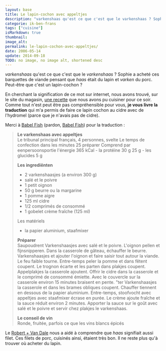 ```yaml
---
layout: base
title: Le lapin-cochon avec appeltjes
description: "varkenshaas qu'est ce que c'est que le varkenshaas ? Sophie a acheté ces barquettes de viande pensant que haas était du lapin et varken du porc. Peut-être qu"
categorie: ik-ben-frans
tags: ["cuisine"]
isMarkdown: true
thumbnail: 
image_alt: 
permalink: le-lapin-cochon-avec-appeltjes/
date: 2006-05-14
update: 2014-09-18
TODO: no image, no image alt, shortened desc
---
```


*varkenshaas* qu'est ce que c'est que le *varkenshaas* ? Sophie a acheté ces barquettes de viande pensant que *haas* était du lapin et *varken* du porc. Peut-être que c'est un lapin-cochon ?

En cherchant la signification de ce mot sur internet, nous avons trouvé, sur le site du magasin, [une recette](http://www.ah.nl/allerhande/recepten/recipe.jsp?id=141128&trg=allerhande/recepten/recipe) que nous avons pu cuisiner pour ce soir. Comme tout n'est peut être pas compréhensible pour vous, **je vous livre la traduction** qui m'a permis de faire ce lapin cochon au cidre avec de l'hydromel (parce que je n'avais pas de cidre).

Merci à [Babel Fish](http://fr.wikipedia.org/wiki/Babel_fish) (pardon, [Babel Fish](http://en.wikipedia.org/wiki/Babel_Fish_%28website%29)) pour la traduction :

> 
> **Le varkenshaas avec appeltjes**  
> Le tribunal principal français, 4 personnes, svelte
> Le temps de confection dans les minutes 25 préparer
> Comprend par eenpersoonsportie l'énergie 365 kCal - la protéine 30 g 25 g - les glucides 5 g
> 
> **Les ingrediënten**  
> - 2 varkenshaasjes (a environ 300 g)  
> - salé et le poivre  
> - 1 petit oignon  
> - 50 g beurre ou la margarine  
> - 1 pomme aigre  
> - 125 ml cidre  
> - 1/2 comprimés de consommé  
> - 1 gobelet crème fraîche (125 ml)  
> 
> Les matériels  
> - la papier aluminium, staafmixer
> 
> **Préparer**  
> Saupoudrent Varkenshaasjes avec salé et le poivre. L'oignon pellen
> et fijnsnipperen. Dans la casserole de gâteau, échauffer le
> beurre. Varkenshaasjes et ajouter l'oignon et faire saisir tout autour
> la viande. Le feu faible tourne. Entre-temps peler la pomme et dans
> fêtent coupent. Le trognon écarte et les parten dans plakjes
> coupent. Appelplakjes  la casserole ajoutent. Offrir le cidre dans
> la casserole et le comprimé de consommé émiette. Avec le
> couvercle sur la casserole environ 15 minutes braisent en pente. "ter
> Varkenshaasjes la casserole et dans les brames obliques coupent.
> Chauffer tiennent en dessous de la papier aluminium. Entre-temps,
> stoofvocht avec appeltjes avec staafmixer écrase en purée. Le
> crème ajoute fraîche et la sauce réduit environ 2 minutes.
> Apporter la sauce sur le goût avec salé et le poivre et servir
> chez plakjes le varkenshaas.
> 
> **Le conseil de vin**  
> Ronde, fruitée, parfois ce que les vins blancs épicés

Le [Robert + Van Dale](http://www.books-by-isbn.com/2-85036/2850364800-Le-Robert-et-Van-Dale-Dictionnaire-francais-neerlandais-2-85036-480-0.html) nous a aidé à comprendre que *haas* signifiait aussi filet. Ces filets de porc, cuisinés ainsi, étaient très bon. Il ne reste plus qu'à trouver où acheter du lapin.
